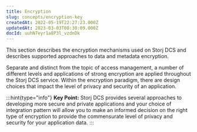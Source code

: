 ```yaml
---
title: Encryption
slug: concepts/encryption-key
createdAt: 2022-05-19T22:27:23.000Z
updatedAt: 2023-03-03T08:30:09.000Z
docId: uuhN7eyr1a8P3l_vzdnDk
---
```


This section describes the encryption mechanisms used on Storj DCS and  describes supported approaches to data and metadata encryption.

Separate and distinct from the topic of access management, a number of different levels and applications of strong encryption are applied throughout the Storj DCS service. Within the encryption paradigm, there are design choices that impact the level of privacy and security of an application.&#x20;

:::hint{type="info"}
**Key Point:** Storj DCS provides several approaches to developing more secure and private applications and your choice of integration pattern will allow you to make an informed decision on the right type of encryption to provide the commensurate level of privacy and security for your application data.
:::

